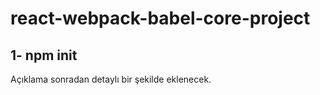 # react-webpack-babel-core-project

## 1- npm init
  Açıklama sonradan detaylı bir şekilde eklenecek.
